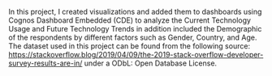 In this project, I created visualizations and added them to dashboards using Cognos Dashboard Embedded (CDE) to analyze the Current Technology Usage and Future Technology Trends in addition included the Demographic of the respondents by different factors such as Gender, Country, and Age.
<br />
The dataset used in this project can be found from the following source: https://stackoverflow.blog/2019/04/09/the-2019-stack-overflow-developer-survey-results-are-in/ under a ODbL: Open Database License.
